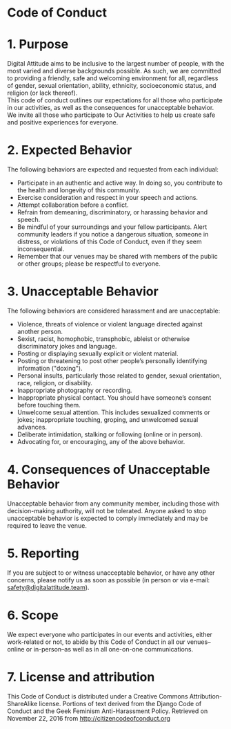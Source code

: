 Code of Conduct
===

# 1. Purpose
Digital Attitude aims to be inclusive to the largest number of people, with the most varied and diverse backgrounds possible. As such, we are committed to providing a friendly, safe and welcoming environment for all, regardless of gender, sexual orientation, ability, ethnicity, socioeconomic status, and religion (or lack thereof).  
This code of conduct outlines our expectations for all those who participate in our activities, as well as the consequences for unacceptable behavior.  
We invite all those who participate to Our Activities to help us create safe and positive experiences for everyone.

# 2. Expected Behavior
The following behaviors are expected and requested from each individual:

- Participate in an authentic and active way. In doing so, you contribute to the health and longevity of this community.
- Exercise consideration and respect in your speech and actions.
- Attempt collaboration before a conflict.
- Refrain from demeaning, discriminatory, or harassing behavior and speech.
- Be mindful of your surroundings and your fellow participants. Alert community leaders if you notice a dangerous situation, someone in distress, or violations of this Code of Conduct, even if they seem inconsequential.
- Remember that our venues may be shared with members of the public or other groups; please be respectful to everyone.

# 3. Unacceptable Behavior
The following behaviors are considered harassment and are unacceptable:

- Violence, threats of violence or violent language directed against another person.
- Sexist, racist, homophobic, transphobic, ableist or otherwise discriminatory jokes and language.
- Posting or displaying sexually explicit or violent material.
- Posting or threatening to post other people’s personally identifying information ("doxing").
- Personal insults, particularly those related to gender, sexual orientation, race, religion, or disability.
- Inappropriate photography or recording.
- Inappropriate physical contact. You should have someone’s consent before touching them.
- Unwelcome sexual attention. This includes sexualized comments or jokes; inappropriate touching, groping, and unwelcomed sexual advances.
- Deliberate intimidation, stalking or following (online or in person).
- Advocating for, or encouraging, any of the above behavior.

# 4. Consequences of Unacceptable Behavior
Unacceptable behavior from any community member, including those with decision-making authority, will not be tolerated.
Anyone asked to stop unacceptable behavior is expected to comply immediately and may be required to leave the venue.

# 5. Reporting
If you are subject to or witness unacceptable behavior, or have any other concerns, please notify us as soon as possible (in person or via e-mail: safety@digitalattitude.team).

# 6. Scope
We expect everyone who participates in our events and activities, either work-related or not, to abide by this Code of Conduct in all our venues–online or in-person–as well as in all one-on-one communications.

# 7. License and attribution
This Code of Conduct is distributed under a Creative Commons Attribution-ShareAlike license.
Portions of text derived from the Django Code of Conduct and the Geek Feminism Anti-Harassment Policy.
Retrieved on November 22, 2016 from http://citizencodeofconduct.org
